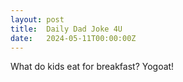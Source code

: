 ```yaml
---
layout: post
title:  Daily Dad Joke 4U
date:   2024-05-11T00:00:00Z
---
```

What do kids eat for breakfast? Yogoat!
